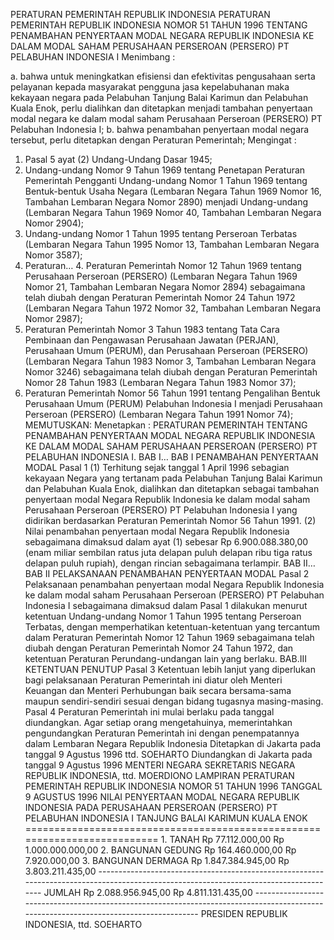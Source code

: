  PERATURAN PEMERINTAH REPUBLIK INDONESIA PERATURAN PEMERINTAH REPUBLIK INDONESIA NOMOR 51 TAHUN 1996 TENTANG PENAMBAHAN PENYERTAAN MODAL NEGARA REPUBLIK INDONESIA KE DALAM MODAL SAHAM PERUSAHAAN PERSEROAN (PERSERO) PT PELABUHAN INDONESIA I
Menimbang :

a. bahwa untuk meningkatkan efisiensi dan efektivitas pengusahaan serta pelayanan kepada masyarakat pengguna jasa kepelabuhanan maka kekayaan negara pada Pelabuhan Tanjung Balai Karimun dan Pelabuhan Kuala Enok, perlu dialihkan dan ditetapkan menjadi tambahan penyertaan modal negara ke dalam modal saham Perusahaan Perseroan (PERSERO) PT Pelabuhan Indonesia I;
b. bahwa penambahan penyertaan modal negara tersebut, perlu ditetapkan dengan Peraturan Pemerintah;
Mengingat :

1. Pasal 5 ayat (2) Undang-Undang Dasar 1945;
2. Undang-undang Nomor 9 Tahun 1969 tentang Penetapan Peraturan Pemerintah Pengganti Undang-undang Nomor 1 Tahun 1969 tentang Bentuk-bentuk Usaha Negara (Lembaran Negara Tahun 1969 Nomor 16, Tambahan Lembaran Negara Nomor 2890) menjadi Undang-undang (Lembaran Negara Tahun 1969 Nomor 40, Tambahan Lembaran Negara Nomor 2904);
3. Undang-undang Nomor 1 Tahun 1995 tentang Perseroan Terbatas (Lembaran Negara Tahun 1995 Nomor 13, Tambahan Lembaran Negara Nomor 3587);
4. Peraturan… 4. Peraturan Pemerintah Nomor 12 Tahun 1969 tentang Perusahaan Perseroan (PERSERO) (Lembaran Negara Tahun 1969 Nomor 21, Tambahan Lembaran Negara Nomor 2894) sebagaimana telah diubah dengan Peraturan Pemerintah Nomor 24 Tahun 1972 (Lembaran Negara Tahun 1972 Nomor 32, Tambahan Lembaran Negara Nomor 2987);
5. Peraturan Pemerintah Nomor 3 Tahun 1983 tentang Tata Cara Pembinaan dan Pengawasan Perusahaan Jawatan (PERJAN), Perusahaan Umum (PERUM), dan Perusahaan Perseroan (PERSERO) (Lembaran Negara Tahun 1983 Nomor 3, Tambahan Lembaran Negara Nomor 3246) sebagaimana telah diubah dengan Peraturan Pemerintah Nomor 28 Tahun 1983 (Lembaran Negara Tahun 1983 Nomor 37);
6. Peraturan Pemerintah Nomor 56 Tahun 1991 tentang Pengalihan Bentuk Perusahaan Umum (PERUM) Pelabuhan Indonesia I menjadi Perusahaan Perseroan (PERSERO) (Lembaran Negara Tahun 1991 Nomor 74);
MEMUTUSKAN:
 Menetapkan : PERATURAN PEMERINTAH TENTANG PENAMBAHAN PENYERTAAN MODAL NEGARA REPUBLIK INDONESIA KE DALAM MODAL SAHAM PERUSAHAAN PERSEROAN (PERSERO) PT PELABUHAN INDONESIA I. BAB I…
BAB I PENAMBAHAN PENYERTAAN MODAL
Pasal 1
(1) Terhitung sejak tanggal 1 April 1996 sebagian kekayaan Negara yang tertanam pada Pelabuhan Tanjung Balai Karimun dan Pelabuhan Kuala Enok, dialihkan dan ditetapkan sebagai tambahan penyertaan modal Negara Republik Indonesia ke dalam modal saham Perusahaan Perseroan (PERSERO) PT Pelabuhan Indonesia I yang didirikan berdasarkan Peraturan Pemerintah Nomor 56 Tahun 1991.
(2) Nilai penambahan penyertaan modal Negara Republik Indonesia sebagaimana dimaksud dalam ayat (1) sebesar Rp 6.900.088.380,00 (enam miliar sembilan ratus juta delapan puluh delapan ribu tiga ratus delapan puluh rupiah), dengan rincian sebagaimana terlampir. BAB II…
BAB II PELAKSANAAN PENAMBAHAN PENYERTAAN MODAL
Pasal 2
Pelaksanaan penambahan penyertaan modal Negara Republik Indonesia ke dalam modal saham Perusahaan Perseroan (PERSERO) PT Pelabuhan Indonesia I sebagaimana dimaksud dalam Pasal 1 dilakukan menurut ketentuan Undang-undang Nomor 1 Tahun 1995 tentang Perseroan Terbatas, dengan memperhatikan ketentuan-ketentuan yang tercantum dalam Peraturan Pemerintah Nomor 12 Tahun 1969 sebagaimana telah diubah dengan Peraturan Pemerintah Nomor 24 Tahun 1972, dan ketentuan Peraturan Perundang-undangan lain yang berlaku. BAB.III KETENTUAN PENUTUP
Pasal 3
Ketentuan lebih lanjut yang diperlukan bagi pelaksanaan Peraturan Pemerintah ini diatur oleh Menteri Keuangan dan Menteri Perhubungan baik secara bersama-sama maupun sendiri-sendiri sesuai dengan bidang tugasnya masing-masing.
Pasal 4
Peraturan Pemerintah ini mulai berlaku pada tanggal diundangkan.
Agar setiap orang mengetahuinya, memerintahkan pengundangkan Peraturan Pemerintah ini dengan penempatannya dalam Lembaran Negara Republik Indonesia Ditetapkan di Jakarta pada tanggal 9 Agustus 1996 ttd. SOEHARTO Diundangkan di Jakarta pada tanggal 9 Agustus 1996 MENTERI NEGARA SEKRETARIS NEGARA REPUBLIK INDONESIA, ttd. MOERDIONO LAMPIRAN PERATURAN PEMERINTAH REPUBLIK INDONESIA NOMOR 51 TAHUN 1996 TANGGAL 9 AGUSTUS 1996 NILAI PENYERTAAN MODAL NEGARA REPUBLIK INDONESIA PADA PERUSAHAAN PERSEROAN (PERSERO) PT PELABUHAN INDONESIA I TANJUNG BALAI KARIMUN KUALA ENOK ========================================================================== 1. TANAH Rp 77.112.000,00 Rp 1.000.000.000,00 2. BANGUNAN GEDUNG Rp 164.460.000,00 Rp 7.920.000,00 3. BANGUNAN DERMAGA Rp 1.847.384.945,00 Rp 3.803.211.435,00 -------------------------------------------------------------------------------------------------------------------------------------- JUMLAH Rp 2.088.956.945,00 Rp 4.811.131.435,00 -------------------------------------------------------------------------------------------------------------------------------------- PRESIDEN REPUBLIK INDONESIA, ttd. SOEHARTO